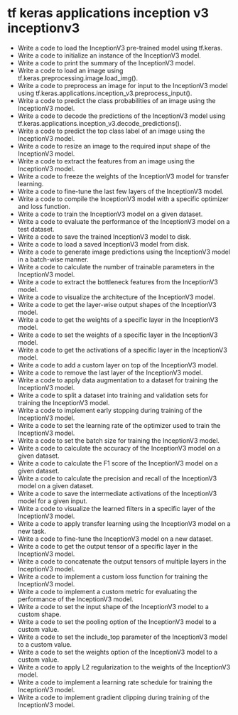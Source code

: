 # tf keras applications inception v3 inceptionv3

- Write a code to load the InceptionV3 pre-trained model using tf.keras.
- Write a code to initialize an instance of the InceptionV3 model.
- Write a code to print the summary of the InceptionV3 model.
- Write a code to load an image using tf.keras.preprocessing.image.load_img().
- Write a code to preprocess an image for input to the InceptionV3 model using tf.keras.applications.inception_v3.preprocess_input().
- Write a code to predict the class probabilities of an image using the InceptionV3 model.
- Write a code to decode the predictions of the InceptionV3 model using tf.keras.applications.inception_v3.decode_predictions().
- Write a code to predict the top class label of an image using the InceptionV3 model.
- Write a code to resize an image to the required input shape of the InceptionV3 model.
- Write a code to extract the features from an image using the InceptionV3 model.
- Write a code to freeze the weights of the InceptionV3 model for transfer learning.
- Write a code to fine-tune the last few layers of the InceptionV3 model.
- Write a code to compile the InceptionV3 model with a specific optimizer and loss function.
- Write a code to train the InceptionV3 model on a given dataset.
- Write a code to evaluate the performance of the InceptionV3 model on a test dataset.
- Write a code to save the trained InceptionV3 model to disk.
- Write a code to load a saved InceptionV3 model from disk.
- Write a code to generate image predictions using the InceptionV3 model in a batch-wise manner.
- Write a code to calculate the number of trainable parameters in the InceptionV3 model.
- Write a code to extract the bottleneck features from the InceptionV3 model.
- Write a code to visualize the architecture of the InceptionV3 model.
- Write a code to get the layer-wise output shapes of the InceptionV3 model.
- Write a code to get the weights of a specific layer in the InceptionV3 model.
- Write a code to set the weights of a specific layer in the InceptionV3 model.
- Write a code to get the activations of a specific layer in the InceptionV3 model.
- Write a code to add a custom layer on top of the InceptionV3 model.
- Write a code to remove the last layer of the InceptionV3 model.
- Write a code to apply data augmentation to a dataset for training the InceptionV3 model.
- Write a code to split a dataset into training and validation sets for training the InceptionV3 model.
- Write a code to implement early stopping during training of the InceptionV3 model.
- Write a code to set the learning rate of the optimizer used to train the InceptionV3 model.
- Write a code to set the batch size for training the InceptionV3 model.
- Write a code to calculate the accuracy of the InceptionV3 model on a given dataset.
- Write a code to calculate the F1 score of the InceptionV3 model on a given dataset.
- Write a code to calculate the precision and recall of the InceptionV3 model on a given dataset.
- Write a code to save the intermediate activations of the InceptionV3 model for a given input.
- Write a code to visualize the learned filters in a specific layer of the InceptionV3 model.
- Write a code to apply transfer learning using the InceptionV3 model on a new task.
- Write a code to fine-tune the InceptionV3 model on a new dataset.
- Write a code to get the output tensor of a specific layer in the InceptionV3 model.
- Write a code to concatenate the output tensors of multiple layers in the InceptionV3 model.
- Write a code to implement a custom loss function for training the InceptionV3 model.
- Write a code to implement a custom metric for evaluating the performance of the InceptionV3 model.
- Write a code to set the input shape of the InceptionV3 model to a custom shape.
- Write a code to set the pooling option of the InceptionV3 model to a custom value.
- Write a code to set the include_top parameter of the InceptionV3 model to a custom value.
- Write a code to set the weights option of the InceptionV3 model to a custom value.
- Write a code to apply L2 regularization to the weights of the InceptionV3 model.
- Write a code to implement a learning rate schedule for training the InceptionV3 model.
- Write a code to implement gradient clipping during training of the InceptionV3 model.